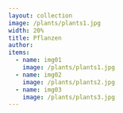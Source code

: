 ```yaml
---
layout: collection
image: /plants/plants1.jpg
width: 20%
title: Pflanzen
author:
items:
  - name: img01
    image: /plants/plants1.jpg
  - name: img02
    image: /plants/plants2.jpg
  - name: img03
    image: /plants/plants3.jpg
---
```


